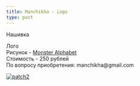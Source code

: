```yaml
---
title: Manchikha - Logo
type: post
---
```

Нашивка<br>
<p>Лого<br>
Рисунок - <a href="https://www.facebook.com/monsteralphabet/">Monster Alphabet</a><br>
Стоимость - 250 рублей<br>
По вопросу приобретения: manchikha@gmail.com<br></p>
<a href="http://vfl.ru/fotos/22de07ab19855224.html"><img src="//images.vfl.ru/ii/1513713181/22de07ab/19855224_m.jpg" alt="patch2" title="patch2" border="0"></a>
